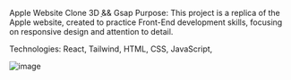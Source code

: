 

Apple Website Clone 3D ַַ&& Gsap
Purpose:
This project is a replica of the Apple website, created to practice Front-End development skills, focusing on responsive design and attention to detail.

Technologies:
React,
Tailwind,
HTML,
CSS,
JavaScript,

![image](https://github.com/user-attachments/assets/46a9e3a2-c184-41d2-8690-7c941ae204a8)

